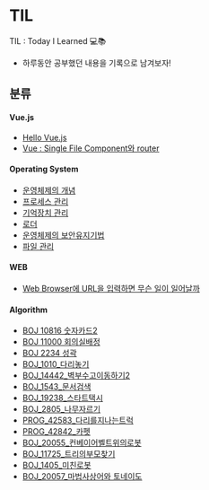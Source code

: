 # TIL
TIL : Today I Learned 💻📚

- 하루동안 공부했던 내용을 기록으로 남겨보자!



## 분류

#### Vue.js

- [Hello Vue.js](https://github.com/ShinDajeong/TIL/blob/main/Vue.js/01_Hello_Vue.js.md)
- [Vue : Single File Component와 router](https://github.com/ShinDajeong/TIL/blob/main/Vue.js/02_Vue_SFC_Router.md)


#### Operating System

- [운영체제의 개념](https://github.com/ShinDajeong/TIL/blob/main/Operating%20System/%EC%9A%B4%EC%98%81%EC%B2%B4%EC%A0%9C(OS%3B%20Operating%20System).md)
- [프로세스 관리](https://github.com/ShinDajeong/TIL/blob/main/Operating%20System/%ED%94%84%EB%A1%9C%EC%84%B8%EC%8A%A4(Procss).md)
- [기억장치 관리](https://github.com/ShinDajeong/TIL/blob/main/Operating%20ystem/%EA%B8%B0%EC%96%B5%EC%9E%A5%EC%B9%98%20%EA%B4%80%EB%A6%AC.md)
- [로더](https://github.com/ShinDajeong/TIL/blob/main/Operating%20System/%EB%A1%9C%EB%8D%94(Loader).md)
- [운영체제의 보안유지기법](https://github.com/ShinDajeong/TIL/blob/main/Operating%20System/%EC%9A%B4%EC%98%81%EC%B2%B4%EC%A0%9C%EC%9D%98%20%EB%B3%B4%EC%95%88%EC%9C%A0%EC%A7%80%EA%B8%B0%EB%B2%95.md)
- [파일 관리](https://github.com/ShinDajeong/TIL/blob/main/Operating%20System/%ED%8C%8C%EC%9D%BC%20%EA%B4%80%EB%A6%AC.md)

#### WEB
- [Web Browser에 URL을 입력하면 무슨 일이 일어날까](https://github.com/ShinDajeong/TIL/blob/main/Web/Web%20Browser%EC%97%90%20URL%EC%9D%84%20%EC%9E%85%EB%A0%A5%ED%95%98%EB%A9%B4%20%EB%AC%B4%EC%8A%A8%20%EC%9D%BC%EC%9D%B4%20%EC%9D%BC%EC%96%B4%EB%82%A0%EA%B9%8C.md)

#### Algorithm

- [BOJ 10816 숫자카드2](https://github.com/ShinDajeong/TIL/blob/main/Algorithm/BOJ_10816_%EC%88%AB%EC%9E%90%EC%B9%B4%EB%93%9C2.java)
- [BOJ 11000 회의실배정](https://github.com/ShinDajeong/TIL/blob/main/Algorithm/BOJ_11000_%ED%9A%8C%EC%9D%98%EC%8B%A4%EB%B0%B0%EC%A0%95.java)
- [BOJ 2234 성곽](https://github.com/ShinDajeong/TIL/blob/main/Algorithm/BOJ_2234_%EC%84%B1%EA%B3%BD.java)
- [BOJ_1010_다리놓기](https://github.com/ShinDajeong/TIL/blob/main/Algorithm/BOJ_1010_%EB%8B%A4%EB%A6%AC%EB%86%93%EA%B8%B0.java)
- [BOJ_14442_벽부수고이동하기2](https://github.com/ShinDajeong/TIL/blob/main/Algorithm/BOJ_14442_%EB%B2%BD%EB%B6%80%EC%88%98%EA%B3%A0%EC%9D%B4%EB%8F%99%ED%95%98%EA%B8%B02.java)
- [BOJ_1543_문서검색](https://github.com/ShinDajeong/TIL/blob/main/Algorithm/BOJ_1543_%EB%AC%B8%EC%84%9C%EA%B2%80%EC%83%89.java)
- [BOJ_19238_스타트택시](https://github.com/ShinDajeong/TIL/blob/main/Algorithm/BOJ_19238_%EC%8A%A4%ED%83%80%ED%8A%B8%ED%83%9D%EC%8B%9C.java)
- [BOJ_2805_나무자르기](https://github.com/ShinDajeong/TIL/blob/main/Algorithm/BOJ_2805_%EB%82%98%EB%AC%B4%EC%9E%90%EB%A5%B4%EA%B8%B0.java)
- [PROG_42583_다리를지나는트럭](https://github.com/ShinDajeong/TIL/blob/main/Algorithm/PROG_42583_%EB%8B%A4%EB%A6%AC%EB%A5%BC%EC%A7%80%EB%82%98%EB%8A%94%ED%8A%B8%EB%9F%AD.java)
- [PROG_42842_카펫](https://github.com/ShinDajeong/TIL/blob/main/Algorithm/PROG_42842_%EC%B9%B4%ED%8E%AB.java)
- [BOJ_20055_컨베이어벨트위의로봇](https://github.com/ShinDajeong/TIL/blob/main/Algorithm/BOJ_20055_%EC%BB%A8%EB%B2%A0%EC%9D%B4%EC%96%B4%EB%B2%A8%ED%8A%B8%EC%9C%84%EC%9D%98%EB%A1%9C%EB%B4%87.java)
- [BOJ_11725_트리의부모찾기](https://github.com/ShinDajeong/TIL/blob/main/Algorithm/BOJ_11725_%ED%8A%B8%EB%A6%AC%EC%9D%98%EB%B6%80%EB%AA%A8%EC%B0%BE%EA%B8%B0.java)
- [BOJ_1405_미친로봇](https://github.com/ShinDajeong/TIL/blob/main/Algorithm/BOJ_1405_%EB%AF%B8%EC%B9%9C%EB%A1%9C%EB%B4%87.java)
- [BOJ_20057_마법사상어와 토네이도](https://github.com/ShinDajeong/TIL/blob/main/Algorithm/BOJ_20057_%EB%A7%88%EB%B2%95%EC%82%AC%EC%83%81%EC%96%B4%EC%99%80%ED%86%A0%EB%84%A4%EC%9D%B4%EB%8F%84.java)
